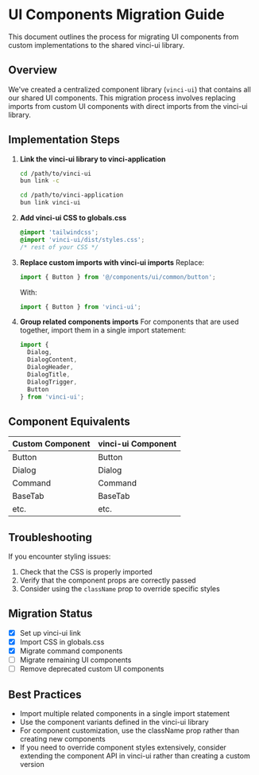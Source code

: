 # UI Components Migration Guide

This document outlines the process for migrating UI components from custom implementations to the shared vinci-ui library.

## Overview

We've created a centralized component library (`vinci-ui`) that contains all our shared UI components. This migration process involves replacing imports from custom UI components with direct imports from the vinci-ui library.

## Implementation Steps

1. **Link the vinci-ui library to vinci-application**
   ```bash
   cd /path/to/vinci-ui
   bun link -c
   
   cd /path/to/vinci-application
   bun link vinci-ui
   ```

2. **Add vinci-ui CSS to globals.css**
   ```css
   @import 'tailwindcss';
   @import 'vinci-ui/dist/styles.css';
   /* rest of your CSS */
   ```

3. **Replace custom imports with vinci-ui imports**
   Replace:
   ```typescript
   import { Button } from '@/components/ui/common/button';
   ```
   
   With:
   ```typescript
   import { Button } from 'vinci-ui';
   ```

4. **Group related components imports**
   For components that are used together, import them in a single import statement:
   ```typescript
   import {
     Dialog,
     DialogContent,
     DialogHeader,
     DialogTitle,
     DialogTrigger,
     Button
   } from 'vinci-ui';
   ```

## Component Equivalents

| Custom Component | vinci-ui Component |
|------------------|-------------------|
| Button | Button |
| Dialog | Dialog |
| Command | Command |
| BaseTab | BaseTab |
| etc. | etc. |

## Troubleshooting

If you encounter styling issues:
1. Check that the CSS is properly imported
2. Verify that the component props are correctly passed
3. Consider using the `className` prop to override specific styles

## Migration Status

- [x] Set up vinci-ui link
- [x] Import CSS in globals.css
- [x] Migrate command components
- [ ] Migrate remaining UI components
- [ ] Remove deprecated custom UI components

## Best Practices

- Import multiple related components in a single import statement
- Use the component variants defined in the vinci-ui library
- For component customization, use the className prop rather than creating new components
- If you need to override component styles extensively, consider extending the component API in vinci-ui rather than creating a custom version
